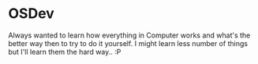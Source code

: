 # OSDev
Always wanted to learn how everything in Computer works and what's the better way then to try to do it yourself. I might learn less number of things but I'll learn them the hard way.. :P
